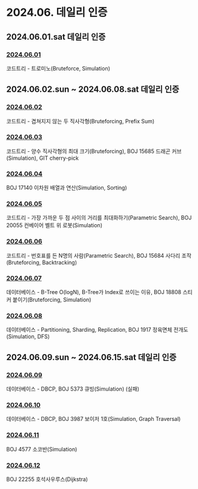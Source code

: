 # 2024.06. 데일리 인증

## 2024.06.01.sat 데일리 인증

### [2024.06.01](https://github.com/jwelyl/daily_certification/blob/main/2024/06/01/24_06_01_daily_certification.md)
코드트리 - 트로미노(Bruteforce, Simulation)

## 2024.06.02.sun ~ 2024.06.08.sat 데일리 인증

### [2024.06.02](https://github.com/jwelyl/daily_certification/blob/main/2024/06/02/24_06_02_daily_certification.md)
코드트리 - 겹쳐지지 않는 두 직사각형(Bruteforcing, Prefix Sum)

### [2024.06.03](https://github.com/jwelyl/daily_certification/blob/main/2024/06/03/24_06_03_daily_certification.md)
코드트리 - 양수 직사각형의 최대 크기(Bruteforcing), BOJ 15685 드래곤 커브(Simulation), GIT cherry-pick

### [2024.06.04](https://github.com/jwelyl/daily_certification/blob/main/2024/06/04/24_06_04_daily_certification.md)
BOJ 17140 이차원 배열과 연산(Simulation, Sorting)

### [2024.06.05](https://github.com/jwelyl/daily_certification/blob/main/2024/06/05/24_06_05_daily_certification.md)
코드트리 - 가장 가까운 두 점 사이의 거리를 최대화하기(Parametric Search), BOJ 20055 컨베이어 벨트 위 로봇(Simulation)

### [2024.06.06](https://github.com/jwelyl/daily_certification/blob/main/2024/06/06/24_06_06_daily_certification.md)
코드트리 - 번호표를 든 N명의 사람(Parametric Search), BOJ 15684 사다리 조작(Bruteforcing, Backtracking)

### [2024.06.07](https://github.com/jwelyl/daily_certification/blob/main/2024/06/07/24_06_07_daily_certification.md)
데이터베이스 - B-Tree O(logN), B-Tree가 Index로 쓰이는 이유, BOJ 18808 스티커 붙이기(Bruteforcing, Simulation)

### [2024.06.08](https://github.com/jwelyl/daily_certification/blob/main/2024/06/08/24_06_08_daily_certification.md)
데이터베이스 - Partitioning, Sharding, Replication, BOJ 1917 정육면체 전개도(Simulation, DFS)

## 2024.06.09.sun ~ 2024.06.15.sat 데일리 인증

### [2024.06.09](https://github.com/jwelyl/daily_certification/blob/main/2024/06/09/24_06_09_daily_certification.md)
데이터베이스 - DBCP, BOJ 5373 큐빙(Simulation) (실패)

### [2024.06.10](https://github.com/jwelyl/daily_certification/blob/main/2024/06/10/24_06_10_daily_certification.md)
데이터베이스 - DBCP, BOJ 3987 보이저 1호(Simulation, Graph Traversal)

### [2024.06.11](https://github.com/jwelyl/daily_certification/blob/main/2024/06/11/24_06_11_daily_certification.md)
BOJ 4577 소코반(Simulation)

### [2024.06.12](https://github.com/jwelyl/daily_certification/blob/main/2024/06/12/24_06_12_daily_certification.md)
BOJ 22255 호석사우루스(Dijkstra)